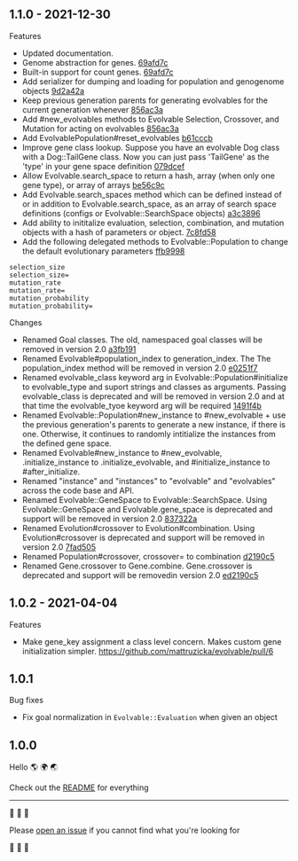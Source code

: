 ## 1.1.0 - 2021-12-30

Features
* Updated documentation.
* Genome abstraction for genes. [69afd7c](https://github.com/mattruzicka/evolvable/commit/69afd7c957cbf89cc03b4f3f0ba967bf571c34c5)
* Built-in support for count genes. [69afd7c](https://github.com/mattruzicka/evolvable/commit/69afd7c957cbf89cc03b4f3f0ba967bf571c34c5)
* Add serializer for dumping and loading for population and genogenome objects [9d2a42a](https://github.com/mattruzicka/evolvable/commit/9d2a42a29103e1525b3c5471578ee97baeb6e8c6)
* Keep previous generation parents for generating evolvables for the current generation whenever [856ac3a](https://github.com/mattruzicka/evolvable/commit/856ac3a778106d34221ce8ce8ae14b963877dc76)
* Add #new_evolvables methods to Evolvable Selection, Crossover, and Mutation for acting on evolvables [856ac3a](https://github.com/mattruzicka/evolvable/commit/856ac3a778106d34221ce8ce8ae14b963877dc76)
* Add EvolvablePopulation#reset_evolvables [b61cccb](https://github.com/mattruzicka/evolvable/commit/b61cccbee8ac8cc9f00496e5461131bb796af974)
* Improve gene class lookup. Suppose you have an evolvable Dog class with a Dog::TailGene class. Now you can just pass 'TailGene' as the 'type' in your gene space definition [079dcef](https://github.com/mattruzicka/evolvable/commit/079dcef000e57553db8c6e5b89207d2d8e5c9890)
* Allow Evolvable.search_space to return a hash, array (when only one gene type), or array of arrays [be56c9c](https://github.com/mattruzicka/evolvable/commit/be56c9cc73c7202abc4588cb20c340d1e49498ed)
* Add Evolvable.search_spaces method which can be defined instead of or in addition to Evolvable.search_space, as an array of search space definitions (configs or Evolvable::SearchSpace objects) [a3c3896](https://github.com/mattruzicka/evolvable/commit/a3c3896d8b1799b7fac6143812a5ef630f716d85)
* Add ability to inititalize evaluation, selection, combination, and mutation objects with a hash of parameters or object. [7c8fd58](https://github.com/mattruzicka/evolvable/commit/7c8fd586ec882f35e5ce35c5bc6a28982e4d0640)
* Add the following delegated methods to Evolvable::Population to change the default evolutionary parameters [ffb9998](https://github.com/mattruzicka/evolvable/commit/ffb9998b09f02fa6759322c324b2f448fd3af223)

```
selection_size
selection_size=
mutation_rate
mutation_rate=
mutation_probability
mutation_probability=
```


Changes
* Renamed Goal classes. The old, namespaced goal classes will be removed in version 2.0 [a3fb191](https://github.com/mattruzicka/evolvable/commit/a3fb1915230cc297e545d873a80f0324bca5833d)
* Renamed Evolvable#population_index to generation_index. The The population_index method will be removed in version 2.0 [e0251f7](https://github.com/mattruzicka/evolvable/commit/e0251f7c51818c30986d5a9a2b44f3834107ec55)
* Renamed evolvable_class keyword arg in Evolvable::Population#initialize to evolvable_type and suport strings and classes as arguments. Passing evolvable_class is deprecated and will be removed in version 2.0 and at that time the evolvable_tyoe keyword arg will be required [1491f4b](https://github.com/mattruzicka/evolvable/commit/1491f4b6f5bb615ae17e749922a852edce48072b)
* Renamed Evolvable::Population#new_instance to #new_evolvable + use the previous generation's parents to generate a new instance, if there is one. Otherwise, it continues to randomly intitialize the instances from the defined gene space.
* Renamed Evolvable#new_instance to #new_evolvable, .initialize_instance to .initialize_evolvable, and #initialize_instance to #after_initialize.
* Renamed "instance" and "instances" to "evolvable" and "evolvables" across the code base and API.
* Renamed Evolvable::GeneSpace to Evolvable::SearchSpace. Using Evolvable::GeneSpace and Evolvable.gene_space is deprecated and support will be removed in version 2.0 [837322a](https://github.com/mattruzicka/evolvable/commit/837322a66c87d6b3fdf992c1b6c7e1b2fb920fe7)
* Renamed Evolution#crossover to Evolution#combination. Using Evolution#crossover is deprecated and support will be removed in version 2.0 [7fad505](https://github.com/mattruzicka/evolvable/commit/7fad505a6dbc679412d5c0565d64791a6edad6b7)
* Renamed Population#crossover, crossover= to combination [d2190c5](https://github.com/mattruzicka/evolvable/commit/d2190c5b32584a95e25c40a30b685e634a1b6b7f)
* Renamed Gene.crossover to Gene.combine. Gene.crossover is deprecated and support will be removedin version 2.0 [ed2190c5](https://github.com/mattruzicka/evolvable/commit/ed2190c5b32584a95e25c40a30b685e634a1b6b7f)


## 1.0.2 - 2021-04-04

Features
* Make gene_key assignment a class level concern. Makes custom gene initialization simpler. https://github.com/mattruzicka/evolvable/pull/6

## 1.0.1

Bug fixes
* Fix goal normalization in `Evolvable::Evaluation` when given an object

## 1.0.0

Hello 🌎 🌍 🌏

Check out the [README](https://github.com/mattruzicka/evolvable/blob/master/README.md) for everything

___


🧬 🧬 🧬

Please [open an issue](https://github.com/mattruzicka/evolvable/issues/new) if you cannot find what you're looking for

🧬 🧬 🧬
